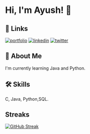 
# Hi, I'm Ayush! 👋


## 🔗 Links
[![portfolio](https://img.shields.io/badge/my_portfolio-000?style=for-the-badge&logo=ko-fi&logoColor=white)](https://bento.me/ayushsingh1610)
[![linkedin](https://img.shields.io/badge/linkedin-0A66C2?style=for-the-badge&logo=linkedin&logoColor=white)](https://www.linkedin.com/in/ayushsingh1610)
[![twitter](https://img.shields.io/badge/twitter-1DA1F2?style=for-the-badge&logo=twitter&logoColor=white)](https://twitter.com/ayushsingh1610)


## 🚀 About Me
I'm currently learning Java and Python.


## 🛠 Skills
C, Java, Python,SQL.


## Streaks

[![GitHub Streak](https://streak-stats.demolab.com?user=ayushsingh1610&theme=dark&hide_border=true)](https://git.io/streak-stats)
